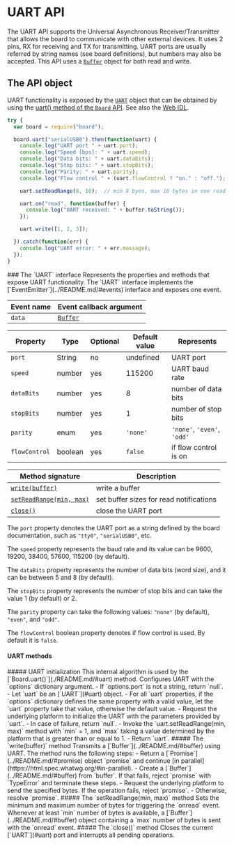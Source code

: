 UART API
========

The UART API supports the Universal Asynchronous Receiver/Transmitter that allows the board to communicate with other external devices. It uses 2 pins, RX for receiving and TX for transmitting. UART ports are usually referred by string names (see board definitions), but numbers may also be accepted.
This API uses a [`Buffer`](../README.md/#buffer) object for both read and write.

The API object
--------------
UART functionality is exposed by the [`UART`](#uart) object that can be obtained by using the [uart() method of the `Board` API](./README.md/#uart). See also the [Web IDL](./webidl.md).

```javascript
try {
  var board = require("board");

  board.uart("serialUSB0").then(function(uart) {
    console.log("UART port " + uart.port);
    console.log("Speed [bps]: " + uart.speed);
    console.log("Data bits: " + uart.dataBits);
    console.log("Stop bits: " + uart.stopBits);
    console.log("Parity: " + uart.parity);
    console.log("Flow control " + (uart.flowControl ? "on." : "off.");

    uart.setReadRange(8, 16);  // min 8 byes, max 16 bytes in one read event

    uart.on("read", function(buffer) {
      console.log("UART received: " + buffer.toString());
    });

    uart.write([1, 2, 3]);

  }).catch(function(err) {
    console.log("UART error: " + err.message);
  });
}
```

<a name="uart">
### The `UART` interface
Represents the properties and methods that expose UART functionality. The `UART` interface implements the [`EventEmitter`](../README.md/#events) interface and exposes one event.

| Event name        | Event callback argument |
| --------------    | ----------------------- |
| `data`            | [`Buffer`](../README.md/#buffer) |

| Property   | Type   | Optional | Default value | Represents |
| ---        | ---    | ---      | ---           | ---        |
| `port`     | String | no       | undefined     | UART port |
| `speed`    | number | yes      | 115200        | UART baud rate |
| `dataBits` | number | yes      | 8             | number of data bits |
| `stopBits` | number | yes      | 1             | number of stop bits |
| `parity`   | enum   | yes      | `'none'`      | `'none'`, `'even'`, `'odd'` |
| `flowControl` | boolean | yes  | `false`       | if flow control is on |

| Method signature          | Description            |
| ---                       | ---                    |
| [`write(buffer)`](#write) | write a buffer |
| [`setReadRange(min, max)`](#readrange) | set buffer sizes for read notifications |
| [`close()`](#close)       | close the UART port |

The `port` property denotes the UART port as a string defined by the board documentation, such as `"tty0"`, `"serialUSB0"`, etc.

The `speed` property represents the baud rate and its value can be 9600, 19200, 38400, 57600, 115200 (by default).

The `dataBits` property represents the number of data bits (word size), and it can be between 5 and 8 (by default).

The `stopBits` property represents the number of stop bits and can take the value 1 (by default) or 2.

The `parity` property can take the following values: `"none"` (by default), `"even"`, and `"odd"`.

The `flowControl` boolean property denotes if flow control is used. By default it is `false`.

#### UART methods
<a name="init">
##### UART initialization
This internal algorithm is used by the [`Board.uart()`](./README.md/#uart) method. Configures UART with the `options` dictionary argument.
- If `options.port` is not a string, return `null`.
- Let `uart` be an [`UART`](#uart) object.
- For all `uart` properties, if the `options` dictionary defines the same property with a valid value, let the `uart` property take that value, otherwise the default value.
- Request the underlying platform to initialize the UART with the parameters provided by `uart`.
- In case of failure, return `null`.
- Invoke the `uart.setReadRange(min, max)` method with `min` = 1, and `max` taking a value determined by the platform that is greater than or equal to 1.
- Return `uart`.

<a name="write">
##### The `write(buffer)` method
Transmits a [`Buffer`](../README.md/#buffer) using UART. The method runs the following steps:
- Return a [`Promise`](../README.md/#promise) object `promise` and continue [in parallel](https://html.spec.whatwg.org/#in-parallel).
- Create a [`Buffer`](../README.md/#buffer) from `buffer`. If that fails, reject `promise` with `TypeError` and terminate these steps.
- Request the underlying platform to send the specified bytes.
If the operation fails, reject `promise`.
- Otherwise, resolve `promise`.

<a name="readrange">
##### The `setReadRange(min, max)` method
Sets the minimum and maximum number of bytes for triggering the `onread` event. Whenever at least `min` number of bytes is available, a [`Buffer`](../README.md/#buffer) object containing a `max` number of bytes is sent with the `onread` event.

<a name="close">
##### The `close()` method
Closes the current [`UART`](#uart) port and interrupts all pending operations.

